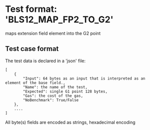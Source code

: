 # Test format: 'BLS12_MAP_FP2_TO_G2'

maps extension field element into the G2 point

## Test case format

The test data is declared in a 'json' file:

```
[
    {
        "Input": 64 bytes as an input that is interpreted as an element of the base field.,
        "Name": the name of the test,
        "Expected": single G1 point 128 bytes,
        "Gas": the cost of the gas,
        "NoBenchmark": True/False
    },
    ....
]
```

All byte(s) fields are encoded as strings, hexadecimal encoding

